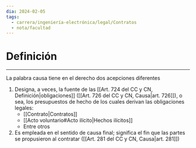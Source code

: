 ```yaml
---
dia: 2024-02-05
tags:
  - carrera/ingeniería-electrónica/legal/Contratos
  - nota/facultad
---
```

# Definición
---
La palabra causa tiene en el derecho dos acepciones diferentes
1. Designa, a veces, la fuente de las [[Art. 724 del CC y CN, Definición|obligaciones]] ([[Art. 726 del CC y CN, Causa|art. 726]]), o sea, los presupuestos de hecho de los cuales derivan las obligaciones legales:
	* [[Contrato|Contratos]]
	* [[Acto voluntario#Acto ilícito|Hechos ilícitos]]
	* Entre otros
2. Es empleada en el sentido de causa final; significa el fin que las partes se propusieron al contratar ([[Art. 281 del CC y CN, Causa|art. 281]])



